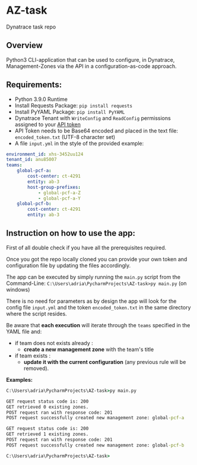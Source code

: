 # AZ-task
Dynatrace task repo

## Overview
Python3 CLI-application that can be used to configure, in Dynatrace, Management-Zones via the API in a configuration-as-code approach.

## Requirements:
- Python 3.9.0 Runtime
- Install Requests Package: `pip install requests`
- Install PyYAML Package: `pip install PyYAML`
- Dynatrace Tenant with `WriteConfig` and `ReadConfig` permissions assigned to your [API token](https://www.dynatrace.com/support/help/dynatrace-api/basics/dynatrace-api-authentication/)
- API Token needs to be Base64 encoded and placed in the text file: `encoded_token.txt` (UTF-8 character set)
- A file `input.yml` in the style of the provided example:
```yaml
environment_id: xhs-3452uu124
tenant_id: anu85007
teams:
    global-pcf-a:
        cost-center: ct-4291
        entity: ab-3
        host-group-prefixes:
            - global-pcf-a-Z
            - global-pcf-a-Y
    global-pcf-b:
        cost-center: ct-4291
        entity: ab-3
```
## Instruction on how to use the app:
 First of all double check if you have all the prerequisites required.  
   
 Once you got the repo locally cloned you can provide your own token and configuration file by updating the files accordingly.  
 
 The app can be executed by simply running the `main.py` script from the Command-Line: `C:\Users\adria\PycharmProjects\AZ-task>py main.py` (on windows)
 
 There is no need for parameters as by design the app will look for the config file `input.yml` and the token `encoded_token.txt` in the same directory where the script resides.  
   
 
 Be aware that **each execution** will iterate through the `teams` specified in the YAML file and:
 - if team does not exists already : 
    - **create a new management zone** with the team's title
 - if team exists :
    - **update it with the current configuration** (any previous rule will be removed).  
 
 **Examples:**
 ```cmd
C:\Users\adria\PycharmProjects\AZ-task>py main.py

GET request status code is: 200
GET retrieved 0 existing zones.
POST request ran with response code: 201
POST request successfully created new management zone: global-pcf-a

GET request status code is: 200
GET retrieved 1 existing zones.
POST request ran with response code: 201
POST request successfully created new management zone: global-pcf-b

C:\Users\adria\PycharmProjects\AZ-task>
 ```
